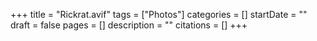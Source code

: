 +++
title = "Rickrat.avif"
tags = ["Photos"]
categories = []
startDate = ""
draft = false
pages = []
description = ""
citations = []
+++

